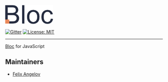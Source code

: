 <img src="https://raw.githubusercontent.com/felangel/bloc/master/docs/assets/bloc_logo_full.png" height="60" alt="Bloc" />

[![Gitter](https://img.shields.io/badge/gitter-chat-hotpink.svg)](https://gitter.im/bloc_package/Lobby)
[![License: MIT](https://img.shields.io/badge/License-MIT-purple.svg)](https://opensource.org/licenses/MIT)

---

[Bloc](https://github.com/felangel/bloc) for JavaScript

## Maintainers

- [Felix Angelov](https://github.com/felangel)
